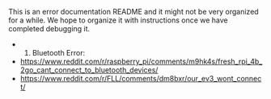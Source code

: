 This is an error documentation README and it might not be very organized for a while. We hope to organize it with instructions once we have completed debugging it.

- 1. Bluetooth Error:
- https://www.reddit.com/r/raspberry_pi/comments/m9hk4s/fresh_rpi_4b_2go_cant_connect_to_bluetooth_devices/
- https://www.reddit.com/r/FLL/comments/dm8bxr/our_ev3_wont_connect/
